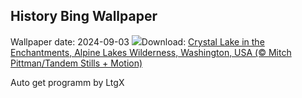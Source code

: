 ## History Bing Wallpaper
Wallpaper date: 2024-09-03
![](https://www.bing.com/th?id=OHR.AlpineLakes_EN-GB6796431877_UHD.jpg&w=1000)Download: [Crystal Lake in the Enchantments, Alpine Lakes Wilderness, Washington, USA (© Mitch Pittman/Tandem Stills + Motion)](https://www.bing.com/th?id=OHR.AlpineLakes_EN-GB6796431877_UHD.jpg)

Auto get programm by LtgX
